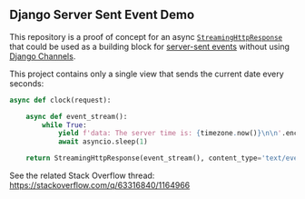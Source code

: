 ## Django Server Sent Event Demo

This repository is a proof of concept for an async [`StreamingHttpResponse`](https://docs.djangoproject.com/en/4.2/ref/request-response/#django.http.StreamingHttpResponse) that could be used as a building block for [server-sent events](https://en.wikipedia.org/wiki/Server-sent_events) without using [Django Channels](https://channels.readthedocs.io/).

This project contains only a single view that sends the current date every seconds:

```python
async def clock(request):

    async def event_stream():
        while True:
            yield f'data: The server time is: {timezone.now()}\n\n'.encode("utf-8")
            await asyncio.sleep(1)

    return StreamingHttpResponse(event_stream(), content_type='text/event-stream')
```

See the related Stack Overflow thread: https://stackoverflow.com/q/63316840/1164966